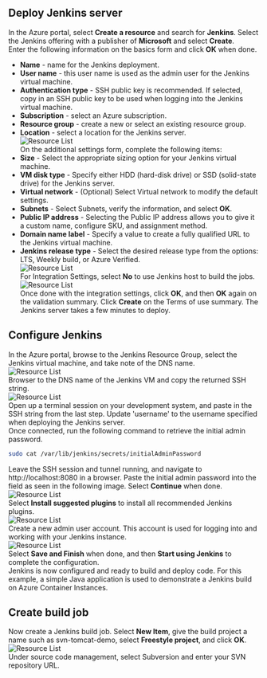 ## Deploy Jenkins server  
In the Azure portal, select **Create a resource** and search for **Jenkins**. Select the Jenkins offering with a publisher of **Microsoft** and select **Create**.  
Enter the following information on the basics form and click **OK** when done.  
* **Name** - name for the Jenkins deployment.  
* **User name** - this user name is used as the admin user for the Jenkins virtual machine.  
* **Authentication type** - SSH public key is recommended. If selected, copy in an SSH public key to be used when logging into the Jenkins virtual machine.  
* **Subscription** - select an Azure subscription.  
* **Resource group** - create a new or select an existing resource group.  
* **Location** - select a location for the Jenkins server.  
![Resource List](images/jenkins-portal-01.png)  
On the additional settings form, complete the following items:  
* **Size** - Select the appropriate sizing option for your Jenkins virtual machine.  
* **VM disk type** - Specify either HDD (hard-disk drive) or SSD (solid-state drive) for the Jenkins server.  
* **Virtual network** - (Optional) Select Virtual network to modify the default settings.  
* **Subnets** - Select Subnets, verify the information, and select **OK**.  
* **Public IP address** - Selecting the Public IP address allows you to give it a custom name, configure SKU, and assignment method.  
* **Domain name label** - Specify a value to create a fully qualified URL to the Jenkins virtual machine.  
* **Jenkins release type** - Select the desired release type from the options: LTS, Weekly build, or Azure Verified.  
![Resource List](images/jenkins-portal-02.png)  
For Integration Settings, select **No** to use Jenkins host to build the jobs.  
![Resource List](images/jenkins-portal-03.png)  
Once done with the integration settings, click **OK**, and then **OK** again on the validation summary. Click **Create** on the Terms of use summary. The Jenkins server takes a few minutes to deploy.  
## Configure Jenkins  
In the Azure portal, browse to the Jenkins Resource Group, select the Jenkins virtual machine, and take note of the DNS name.  
![Resource List](images/jenkins-portal-fqdn.png)  
Browser to the DNS name of the Jenkins VM and copy the returned SSH string.  
![Resource List](images/jenkins-portal-04.png)  
Open up a terminal session on your development system, and paste in the SSH string from the last step. Update 'username' to the username specified when deploying the Jenkins server.  
Once connected, run the following command to retrieve the initial admin password.  
```bash
sudo cat /var/lib/jenkins/secrets/initialAdminPassword
```
Leave the SSH session and tunnel running, and navigate to http://localhost:8080 in a browser. Paste the initial admin password into the field as seen in the following image. Select **Continue** when done.  
![Resource List](images/jenkins-portal-05.png)  
Select **Install suggested plugins** to install all recommended Jenkins plugins.  
![Resource List](images/jenkins-portal-06.png)  
Create a new admin user account. This account is used for logging into and working with your Jenkins instance.  
![Resource List](images/jenkins-portal-07.png)  
Select **Save and Finish** when done, and then **Start using Jenkins** to complete the configuration.  
Jenkins is now configured and ready to build and deploy code. For this example, a simple Java application is used to demonstrate a Jenkins build on Azure Container Instances.  
## Create build job  
Now create a Jenkins build job. Select **New Item**, give the build project a name such as svn-tomcat-demo, select **Freestyle project**, and click **OK**.  
![Resource List](images/jenkins-new-job.png)  
Under source code management, select Subversion and enter your SVN repository URL.  
